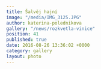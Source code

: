 ```yaml
---
title: Šalvěj hajní
image: "/media/IMG_3125.JPG"
author: katerina-polednikova
gallery: "/news/rozkvetla-vinice"
position: 41
published: true
date: 2016-08-26 13:36:02 +0000
category: gallery
layout: photo
---
```

